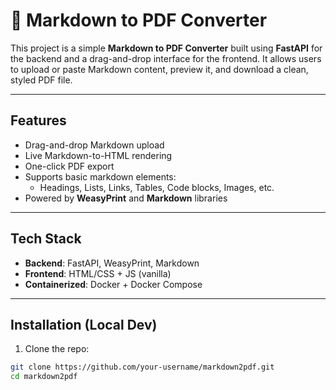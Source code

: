 # 📝 Markdown to PDF Converter

This project is a simple **Markdown to PDF Converter** built using **FastAPI** for the backend and a drag-and-drop interface for the frontend. It allows users to upload or paste Markdown content, preview it, and download a clean, styled PDF file.

---

## Features

-  Drag-and-drop Markdown upload
-  Live Markdown-to-HTML rendering
-  One-click PDF export
-  Supports basic markdown elements:
    - Headings, Lists, Links, Tables, Code blocks, Images, etc.
-  Powered by **WeasyPrint** and **Markdown** libraries

---

## Tech Stack

- **Backend**: FastAPI, WeasyPrint, Markdown
- **Frontend**: HTML/CSS + JS (vanilla)
- **Containerized**: Docker + Docker Compose

---

## Installation (Local Dev)

1. Clone the repo:

```bash
git clone https://github.com/your-username/markdown2pdf.git
cd markdown2pdf
